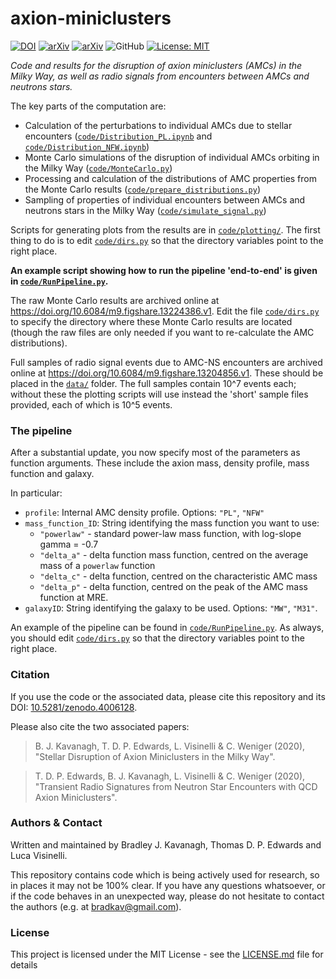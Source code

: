 # axion-miniclusters

[![DOI](https://zenodo.org/badge/DOI/10.5281/zenodo.4006128.svg)](https://doi.org/10.5281/zenodo.4006128) [![arXiv](https://img.shields.io/badge/arXiv-2011.05377-B31B1B)](http://arxiv.org/abs/2011.05377) [![arXiv](https://img.shields.io/badge/arXiv-2011.05378-B31B1B)](http://arxiv.org/abs/2011.05378) ![GitHub](https://img.shields.io/badge/miniclusters-perturbed-green) [![License: MIT](https://img.shields.io/badge/License-MIT-yellow.svg)](https://opensource.org/licenses/MIT)

*Code and results for the disruption of axion miniclusters (AMCs) in the Milky Way, as well as radio signals from encounters between AMCs and neutrons stars.*

The key parts of the computation are:
* Calculation of the perturbations to individual AMCs due to stellar encounters ([`code/Distribution_PL.ipynb`](code/Distribution_PL.ipynb) and [`code/Distribution_NFW.ipynb`](code/Distribution_NFW.ipynb)) 
* Monte Carlo simulations of the disruption of individual AMCs orbiting in the Milky Way ([`code/MonteCarlo.py`](code/MonteCarlo.py))  
* Processing and calculation of the distributions of AMC properties from the Monte Carlo results ([`code/prepare_distributions.py`](code/prepare_distributions.py))  
* Sampling of properties of individual encounters between AMCs and neutrons stars in the Milky Way ([`code/simulate_signal.py`](code/simulate_signal.py))

Scripts for generating plots from the results are in [`code/plotting/`](code/plotting). The first thing to do is to edit [`code/dirs.py`](code/dirs.py) so that the directory variables point to the right place.

**An example script showing how to run the pipeline 'end-to-end' is given in [`code/RunPipeline.py`](code/RunPipeline.py).**

The raw Monte Carlo results are archived online at https://doi.org/10.6084/m9.figshare.13224386.v1. Edit the file [`code/dirs.py`](code/dirs.py) to specify the directory where these Monte Carlo results are located (though the raw files are only needed if you want to re-calculate the AMC distributions).

Full samples of radio signal events due to AMC-NS encounters are archived online at https://doi.org/10.6084/m9.figshare.13204856.v1. These should be placed in the [`data/`](data/) folder. The full samples contain 10^7 events each; without these the plotting scripts will use instead the 'short' sample files provided, each of which is 10^5 events.

### The pipeline

After a substantial update, you now specify most of the parameters as function arguments. These include the axion mass, density profile, mass function and galaxy. 

In particular:
- `profile`: Internal AMC density profile. Options: `"PL"`, `"NFW"`
- `mass_function_ID`: String identifying the mass function you want to use:
   * `"powerlaw"` - standard power-law mass function, with log-slope gamma = -0.7
   * `"delta_a"` - delta function mass function, centred on the average mass of a `powerlaw` function
   * `"delta_c"` - delta function, centred on the characteristic AMC mass
   * `"delta_p"` - delta function, centred on the peak of the AMC mass function at MRE. 
- `galaxyID`: String identifying the galaxy to be used. Options: `"MW"`, `"M31"`.

An example of the pipeline can be found in [`code/RunPipeline.py`](code/RunPipeline.py). As always, you should edit [`code/dirs.py`](code/dirs.py) so that the directory variables point to the right place.


### Citation

If you use the code or the associated data, please cite this repository and its DOI: [10.5281/zenodo.4006128](https://doi.org/10.5281/zenodo.4006128).

Please also cite the two associated papers:
> B. J. Kavanagh, T. D. P. Edwards, L. Visinelli & C. Weniger (2020), "Stellar Disruption of Axion Miniclusters in the Milky Way".

>T. D. P. Edwards, B. J. Kavanagh, L. Visinelli & C. Weniger (2020), "Transient Radio Signatures from Neutron Star Encounters with QCD Axion Miniclusters".

### Authors & Contact

Written and maintained by Bradley J. Kavanagh, Thomas D. P. Edwards and Luca Visinelli.

This repository contains code which is being actively used for research, so in places it may not be 100% clear. If you have any questions whatsoever, or if the code behaves in an unexpected way, please do not hesitate to contact the authors (e.g. at bradkav@gmail.com).

### License

This project is licensed under the MIT License - see the [LICENSE.md](LICENSE.md) file for details
